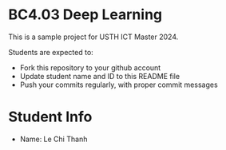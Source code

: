 BC4.03 Deep Learning 
=============================================

This is a sample project for USTH ICT Master 2024.

Students are expected to:

* Fork this repository to your github account
* Update student name and ID to this README file
* Push your commits regularly, with proper commit messages

Student Info
=======================

* Name: Le Chi Thanh

